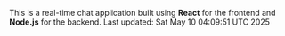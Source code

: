This is a real-time chat application built using **React** for the frontend and **Node.js** for the backend.
Last updated: Sat May 10 04:09:51 UTC 2025
